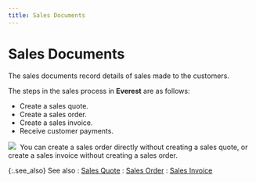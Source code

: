 ```yaml
---
title: Sales Documents
---
```


# Sales Documents


The sales documents record details of sales made to the customers.


The steps in the sales process in **Everest**  are as follows:

- Create a sales  quote.
- Create a sales  order.
- Create a sales  invoice.
- Receive customer  payments.



![]({{site.bp_baseurl}}/img/note.gif)  You  can create a sales order directly without creating a sales quote, or create  a sales invoice without creating a sales order.


{:.see_also}
See also
: [Sales  Quote]({{site.bp_baseurl}}/docs/sys/sales-documents/sales_quote_businesss_process_in_everest_content.html)
: [Sales  Order]({{site.bp_baseurl}}/docs/sys/sales-documents/sales_order_businesss_process_in_everest_content.html)
: [Sales  Invoice]({{site.bp_baseurl}}/docs/sys/sales-documents/sales_invoice_businesss_process_in_everest_content.html)
